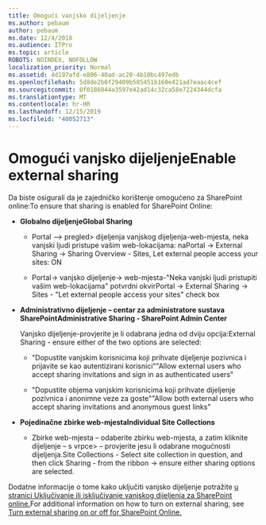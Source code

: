 ```yaml
---
title: Omogući vanjsko dijeljenje
ms.author: pebaum
author: pebaum
ms.date: 12/4/2018
ms.audience: ITPro
ms.topic: article
ROBOTS: NOINDEX, NOFOLLOW
localization_priority: Normal
ms.assetid: 4d197afd-e806-40ad-ac20-4b10bc497edb
ms.openlocfilehash: 5d8de2b0f29409b585451b160e421ad7eaac4cef
ms.sourcegitcommit: 0f0186044a3597e42ad14c32ca58e7224344dcfa
ms.translationtype: MT
ms.contentlocale: hr-HR
ms.lasthandoff: 12/15/2019
ms.locfileid: "40052713"
---
```

# <a name="enable-external-sharing"></a><span data-ttu-id="99621-102">Omogući vanjsko dijeljenje</span><span class="sxs-lookup"><span data-stu-id="99621-102">Enable external sharing</span></span>

 <span data-ttu-id="99621-103">Da biste osigurali da je zajedničko korištenje omogućeno za SharePoint online:</span><span class="sxs-lookup"><span data-stu-id="99621-103">To ensure that sharing is enabled for SharePoint Online:</span></span>
  
- <span data-ttu-id="99621-104">**Globalno dijeljenje**</span><span class="sxs-lookup"><span data-stu-id="99621-104">**Global Sharing**</span></span>
    
  - <span data-ttu-id="99621-105">Portal –\> pregled\> dijeljenja vanjskog dijeljenja-web-mjesta, neka vanjski ljudi pristupe vašim web-lokacijama: na</span><span class="sxs-lookup"><span data-stu-id="99621-105">Portal -\> External Sharing -\> Sharing Overview - Sites, Let external people access your sites: ON</span></span>
    
  - <span data-ttu-id="99621-106">Portal-\> vanjsko dijeljenje-\> web-mjesta-"Neka vanjski ljudi pristupiti vašim web-lokacijama" potvrdni okvir</span><span class="sxs-lookup"><span data-stu-id="99621-106">Portal -\> External Sharing -\> Sites - "Let external people access your sites" check box</span></span>
    
- <span data-ttu-id="99621-107">**Administrativno dijeljenje – centar za administratore sustava SharePoint**</span><span class="sxs-lookup"><span data-stu-id="99621-107">**Administrative Sharing - SharePoint Admin Center**</span></span>
    
    <span data-ttu-id="99621-108">Vanjsko dijeljenje-provjerite je li odabrana jedna od dviju opcija:</span><span class="sxs-lookup"><span data-stu-id="99621-108">External Sharing - ensure either of the two options are selected:</span></span>
    
  - <span data-ttu-id="99621-109">"Dopustite vanjskim korisnicima koji prihvate dijeljenje pozivnica i prijavite se kao autentizirani korisnici"</span><span class="sxs-lookup"><span data-stu-id="99621-109">"Allow external users who accept sharing invitations and sign in as authenticated users"</span></span>
    
  - <span data-ttu-id="99621-110">"Dopustite objema vanjskim korisnicima koji prihvate dijeljenje pozivnica i anonimne veze za goste"</span><span class="sxs-lookup"><span data-stu-id="99621-110">"Allow both external users who accept sharing invitations and anonymous guest links"</span></span>
    
- <span data-ttu-id="99621-111">**Pojedinačne zbirke web-mjesta**</span><span class="sxs-lookup"><span data-stu-id="99621-111">**Individual Site Collections**</span></span>
    
  - <span data-ttu-id="99621-112">Zbirke web-mjesta – odaberite zbirku web-mjesta, a zatim kliknite dijeljenje – s vrpce\> – provjerite jesu li odabrane mogućnosti dijeljenja.</span><span class="sxs-lookup"><span data-stu-id="99621-112">Site Collections - Select site collection in question, and then click Sharing - from the ribbon -\> ensure either sharing options are selected.</span></span>
    
<span data-ttu-id="99621-113">Dodatne informacije o tome kako uključiti vanjsko dijeljenje potražite [u stranici Uključivanje ili isključivanje vanjskog dijeljenja za SharePoint online.](https://go.microsoft.com/fwlink/?linkid=2047681&amp;clcid=0x409)</span><span class="sxs-lookup"><span data-stu-id="99621-113">For additional information on how to turn on external sharing, see [Turn external sharing on or off for SharePoint Online.](https://go.microsoft.com/fwlink/?linkid=2047681&amp;clcid=0x409)</span></span>
  

